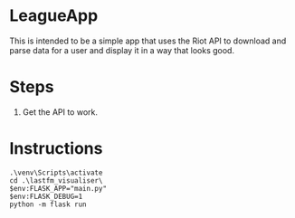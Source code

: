 # LeagueApp

This is intended to be a simple app that uses the Riot API
to download and parse data for a user and display it in a
way that looks good.

# Steps

1. Get the API to work.


# Instructions
    .\venv\Scripts\activate
    cd .\lastfm_visualiser\
    $env:FLASK_APP="main.py"
    $env:FLASK_DEBUG=1
    python -m flask run